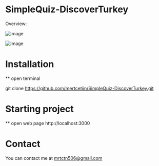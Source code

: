 # SimpleQuiz-DiscoverTurkey

Overview: 

![image](https://github.com/mertcetiin/SimpleQuiz-DiscoverTurkey/assets/102957602/a5b2201e-a2a6-4e3c-b44f-127ad7a62d27)

![image](https://github.com/mertcetiin/SimpleQuiz-DiscoverTurkey/assets/102957602/c40770ef-98ff-4cf7-b7eb-d663d80412f8)


# Installation

** open terminal

git clone https://github.com/mertcetiin/SimpleQuiz-DiscoverTurkey.git


# Starting project

** open web page
http://localhost:3000


# Contact

You can contact me at mrtctn506@gmail.com

